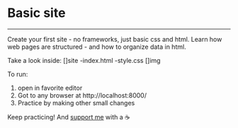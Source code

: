 # Basic site
---------------------------
Create your first site - no frameworks, just basic css and html. 
Learn how web pages are structured - and how to organize data in html. 


Take a look inside: 
[]site 
  -index.html
  -style.css
  []img


To run:
1. open in favorite editor
2. Got to any browser at http://localhost:8000/
3. Practice by making other small changes

Keep practicing! And [support me](https://www.buymeacoffee.com/anyabear) with a :coffee: 
